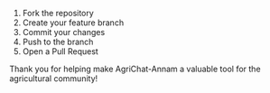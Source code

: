 1. Fork the repository
2. Create your feature branch
3. Commit your changes
4. Push to the branch
5. Open a Pull Request


Thank you for helping make AgriChat-Annam a valuable tool for the agricultural community!